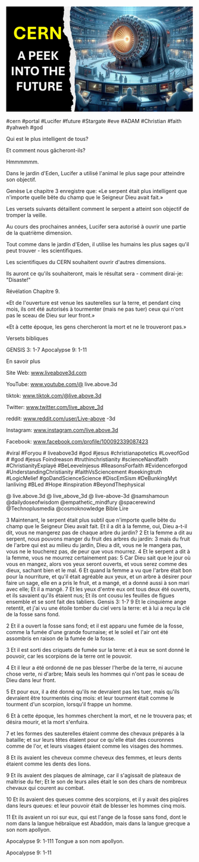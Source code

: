 ![Video cover image](../cover.jpg "cover photo")

#cern #portal #Lucifer #future #Stargate #eve #ADAM #Christian #faith #yahweh #god

Qui est le plus intelligent de tous?

Et comment nous gâcheront-ils?

Hmmmmmm.

Dans le jardin d'Eden, Lucifer a utilisé l'animal le plus sage pour atteindre son objectif.

Genèse Le chapitre 3 enregistre que: «Le serpent était plus intelligent que n'importe quelle bête du champ que le Seigneur Dieu avait fait.»

Les versets suivants détaillent comment le serpent a atteint son objectif de tromper la veille.

Au cours des prochaines années, Lucifer sera autorisé à ouvrir une partie de la quatrième dimension.

Tout comme dans le jardin d'Eden, il utilise les humains les plus sages qu'il peut trouver - les scientifiques.

Les scientifiques du CERN souhaitent ouvrir d'autres dimensions.

Ils auront ce qu'ils souhaiteront, mais le résultat sera - comment dirai-je: "Disaste!"

Révélation Chapitre 9.

«Et de l'ouverture est venue les sauterelles sur la terre, et pendant cinq mois, ils ont été autorisés à tourmenter (mais ne pas tuer) ceux qui n'ont pas le sceau de Dieu sur leur front.»

«Et à cette époque, les gens chercheront la mort et ne le trouveront pas.»

Versets bibliques

GENSIS 3: 1-7
Apocalypse 9: 1-11

En savoir plus

Site Web: www.liveabove3d.com

YouTube: www.youtube.com/@ live.above.3d

tiktok: www.tiktok.com/@live.above.3d

Twitter: www.twitter.com/live_above_3d

reddit: www.reddit.com/user/Live-above -3d

Instagram: www.instagram.com/live.above.3d

Facebook: www.facebook.com/profile/100092339087423

#viral #Foryou # liveabove3d #god #jesus #christianapotetics #LoveofGod # #god #jesus Foindreason #truthinchristianity #scienceNandfaith #ChristianityExplayé #BeLeeveInjesus #ReasonsForfaith #Evidenceforgod #UnderstandingChristianity #faithVsSciencement #seekingtruth #LogicMelief #goDandScienceScience #DiscEmSism #DeBunkingMyt Ianliving #BLed #Hope #inspiration #BeyondThephysical

@ live.above.3d @ live_above_3d @ live-above-3d @samshamoun @dailydoseofwisdom @empathetic_mindfury @spacerewind @Technoplusmedia @cosmoknowledge  Bible Lire

3 Maintenant, le serpent était plus subtil que n'importe quelle bête du champ que le Seigneur Dieu avait fait. Et il a dit à la femme, oui, Dieu a-t-il dit, vous ne mangerez pas de chaque arbre du jardin?
2 Et la femme a dit au serpent, nous pouvons manger du fruit des arbres du jardin:
3 mais du fruit de l'arbre qui est au milieu du jardin, Dieu a dit, vous ne le mangera pas, vous ne le toucherez pas, de peur que vous mourrez.
4 Et le serpent a dit à la femme, vous ne mourrez certainement pas:
5 Car Dieu sait que le jour où vous en mangez, alors vos yeux seront ouverts, et vous serez comme des dieux, sachant bien et le mal.
6 Et quand la femme a vu que l'arbre était bon pour la nourriture, et qu'il était agréable aux yeux, et un arbre à désirer pour faire un sage, elle en a pris le fruit, et a mangé, et a donné aussi à son mari avec elle; Et il a mangé.
7 Et les yeux d'entre eux ont tous deux été ouverts, et ils savaient qu'ils étaient nus; Et ils ont cousu les feuilles de figues ensemble et se sont fait des tabliers.
Gensis 3: 1-7
9 Et le cinquième ange retentit, et j'ai vu une étoile tomber du ciel vers la terre: et à lui a reçu la clé de la fosse sans fond.

2 Et il a ouvert la fosse sans fond; et il est apparu une fumée de la fosse, comme la fumée d'une grande fournaise; et le soleil et l'air ont été assombris en raison de la fumée de la fosse.

3 Et il est sorti des criquets de fumée sur la terre: et à eux se sont donné le pouvoir, car les scorpions de la terre ont le pouvoir.

4 Et il leur a été ordonné de ne pas blesser l'herbe de la terre, ni aucune chose verte, ni d'arbre; Mais seuls les hommes qui n'ont pas le sceau de Dieu dans leur front.

5 Et pour eux, il a été donné qu'ils ne devraient pas les tuer, mais qu'ils devraient être tourmentés cinq mois: et leur tourment était comme le tourment d'un scorpion, lorsqu'il frappe un homme.

6 Et à cette époque, les hommes cherchent la mort, et ne le trouvera pas; et désira mourir, et la mort s'enfuira.

7 et les formes des sauterelles étaient comme des chevaux préparés à la bataille; et sur leurs têtes étaient pour ce qu'elle était des couronnes comme de l'or, et leurs visages étaient comme les visages des hommes.

8 Et ils avaient les cheveux comme cheveux des femmes, et leurs dents étaient comme les dents des lions.

9 Et ils avaient des plaques de alminage, car il s'agissait de plateaux de maîtrise du fer; Et le son de leurs ailes était le son des chars de nombreux chevaux qui courent au combat.

10 Et ils avaient des queues comme des scorpions, et il y avait des piqûres dans leurs queues: et leur pouvoir était de blesser les hommes cinq mois.

11 Et ils avaient un roi sur eux, qui est l'ange de la fosse sans fond, dont le nom dans la langue hébraïque est Abaddon, mais dans la langue grecque a son nom apollyon.

Apocalypse 9: 1-111 Tongue a son nom apollyon.

Apocalypse 9: 1-11
